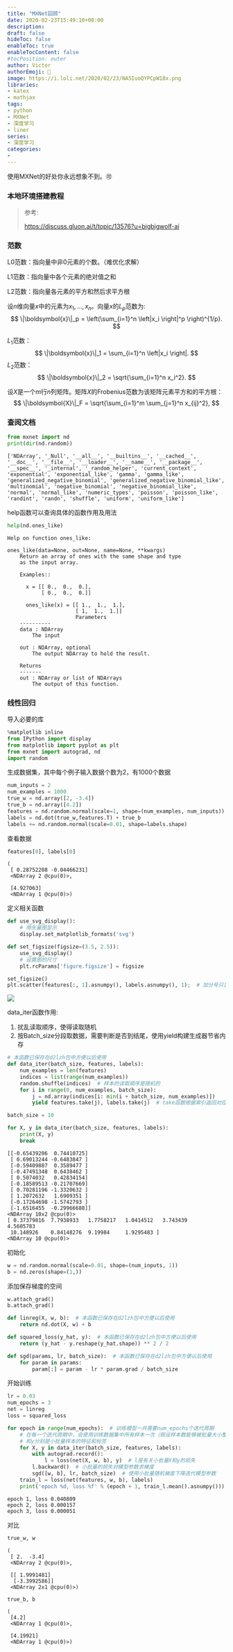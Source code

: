 ```yaml
---
title: "MXNet回顾"
date: 2020-02-23T15:49:10+08:00
description:
draft: false
hideToc: false
enableToc: true
enableTocContent: false
#tocPosition: outer
author: Victor
authorEmoji: 👻
image: https://i.loli.net/2020/02/23/NASIuoQYPCpW18x.png
libraries:
- katex
- mathjax
tags:
- python
- MXNet
- 深度学习
- liner
series:
- 深度学习
categories:
-
---
```


使用MXNet的好处你永远想象不到。:accept:

<!--more-->

### **本地环境搭建教程**

> 参考:
>
> https://discuss.gluon.ai/t/topic/13576?u=bigbigwolf-ai



### **范数**

L0范数：指向量中非0元素的个数。（难优化求解）

L1范数：指向量中各个元素的绝对值之和

L2范数：指向量各元素的平方和然后求平方根

设$n$维向量$x$中的元素为$x_1, \ldots, x_n$。向量$x$的$L_{p}$范数为:
$$
\|\boldsymbol{x}\|_p = \left(\sum_{i=1}^n \left|x_i \right|^p \right)^{1/p}.
$$


$L_{1}$范数：
$$
\|\boldsymbol{x}\|_1 = \sum_{i=1}^n \left|x_i \right|.
$$
$L_{2}$范数：
$$
\|\boldsymbol{x}\|_2 = \sqrt{\sum_{i=1}^n x_i^2}.
$$


设$X$是一个$m$行$n$列矩阵。矩阵$X$的Frobenius范数为该矩阵元素平方和的平方根：
$$
\|\boldsymbol{X}\|_F = \sqrt{\sum_{i=1}^m \sum_{j=1}^n x_{ij}^2},
$$

### **查阅文档**


```python
from mxnet import nd
print(dir(nd.random))
```

    ['NDArray', '_Null', '__all__', '__builtins__', '__cached__', '__doc__', '__file__', '__loader__', '__name__', '__package__', '__spec__', '_internal', '_random_helper', 'current_context', 'exponential', 'exponential_like', 'gamma', 'gamma_like', 'generalized_negative_binomial', 'generalized_negative_binomial_like', 'multinomial', 'negative_binomial', 'negative_binomial_like', 'normal', 'normal_like', 'numeric_types', 'poisson', 'poisson_like', 'randint', 'randn', 'shuffle', 'uniform', 'uniform_like']

help函数可以查询具体的函数作用及用法

```python
help(nd.ones_like)
```

    Help on function ones_like:
    
    ones_like(data=None, out=None, name=None, **kwargs)
        Return an array of ones with the same shape and type
        as the input array.
        
        Examples::
        
          x = [[ 0.,  0.,  0.],
               [ 0.,  0.,  0.]]
        
          ones_like(x) = [[ 1.,  1.,  1.],
                          [ 1,  1.,  1.]]
                          Parameters
        ----------
        data : NDArray
            The input
        
        out : NDArray, optional
            The output NDArray to hold the result.
        
        Returns
        -------
        out : NDArray or list of NDArrays
            The output of this function.

### **线性回归**

导入必要的库


```python
%matplotlib inline
from IPython import display
from matplotlib import pyplot as plt
from mxnet import autograd, nd
import random
```

生成数据集，其中每个例子输入数据个数为2，有1000个数据


```python
num_inputs = 2
num_examples = 1000
true_w = nd.array([2, -3.4])
true_b = nd.array([4.2])
features = nd.random.normal(scale=1, shape=(num_examples, num_inputs))
labels = nd.dot(true_w,features.T) + true_b
labels += nd.random.normal(scale=0.01, shape=labels.shape)
```

查看数据


```python
features[0], labels[0]
```


    (
     [ 0.28752208 -0.04466231]
     <NDArray 2 @cpu(0)>,
     
     [4.927063]
     <NDArray 1 @cpu(0)>)

定义相关函数


```python
def use_svg_display():
    # 用矢量图显示
    display.set_matplotlib_formats('svg')

def set_figsize(figsize=(3.5, 2.5)):
    use_svg_display()
    # 设置图的尺寸
    plt.rcParams['figure.figsize'] = figsize

set_figsize()
plt.scatter(features[:, 1].asnumpy(), labels.asnumpy(), 1);  # 加分号只显示图
```


![](https://i.loli.net/2020/02/23/pmgrCV7WMUP6Gij.png)


data_iter函数作用:

1. 扰乱读取顺序，使得读取随机
2. 按Batch_size分段取数据，需要判断是否到结尾，使用yield构建生成器节省内存


```python
# 本函数已保存在d2lzh包中方便以后使用
def data_iter(batch_size, features, labels):
    num_examples = len(features)
    indices = list(range(num_examples))
    random.shuffle(indices)  # 样本的读取顺序是随机的
    for i in range(0, num_examples, batch_size):
        j = nd.array(indices[i: min(i + batch_size, num_examples)])
        yield features.take(j), labels.take(j)  # take函数根据索引返回对应元素
```


```python
batch_size = 10

for X, y in data_iter(batch_size, features, labels):
    print(X, y)
    break
```


    [[-0.65439206  0.74410725]
     [ 0.69013244 -0.6483847 ]
     [-0.59409887  0.3589477 ]
     [-0.47491348  0.6438462 ]
     [ 0.5074032   0.42834154]
     [-0.18589513 -0.21707669]
     [ 0.70281196 -1.3320632 ]
     [ 1.2072632   1.6909351 ]
     [-0.17264698 -1.5742793 ]
     [-1.6516455  -0.29966688]]
    <NDArray 10x2 @cpu(0)> 
    [ 0.37379816  7.7938933   1.7758217   1.0414512   3.743439    4.5605783
     10.148926    0.84148276  9.19984     1.9295483 ]
    <NDArray 10 @cpu(0)>


初始化


```python
w = nd.random.normal(scale=0.01, shape=(num_inputs, 1))
b = nd.zeros(shape=(1,))
```

添加保存梯度的空间


```python
w.attach_grad()
b.attach_grad()
```


```python
def linreg(X, w, b):  # 本函数已保存在d2lzh包中方便以后使用
    return nd.dot(X, w) + b
```


```python
def squared_loss(y_hat, y):  # 本函数已保存在d2lzh包中方便以后使用
    return (y_hat - y.reshape(y_hat.shape)) ** 2 / 2
```


```python
def sgd(params, lr, batch_size):  # 本函数已保存在d2lzh包中方便以后使用
    for param in params:
        param[:] = param - lr * param.grad / batch_size
```

开始训练


```python
lr = 0.03
num_epochs = 3
net = linreg
loss = squared_loss

for epoch in range(num_epochs):  # 训练模型一共需要num_epochs个迭代周期
    # 在每一个迭代周期中，会使用训练数据集中所有样本一次（假设样本数能够被批量大小整除）。X
    # 和y分别是小批量样本的特征和标签
    for X, y in data_iter(batch_size, features, labels):
        with autograd.record():
            l = loss(net(X, w, b), y)  # l是有关小批量X和y的损失
        l.backward()  # 小批量的损失对模型参数求梯度
        sgd([w, b], lr, batch_size)  # 使用小批量随机梯度下降迭代模型参数
    train_l = loss(net(features, w, b), labels)
    print('epoch %d, loss %f' % (epoch + 1, train_l.mean().asnumpy()))
```

    epoch 1, loss 0.040809
    epoch 2, loss 0.000157
    epoch 3, loss 0.000051

对比

```python
true_w, w
```


    (
     [ 2.  -3.4]
     <NDArray 2 @cpu(0)>,
     
     [[ 1.9991481]
      [-3.3992586]]
     <NDArray 2x1 @cpu(0)>)


```python
true_b, b
```


    (
     [4.2]
     <NDArray 1 @cpu(0)>,
     
     [4.19921]
     <NDArray 1 @cpu(0)>)
